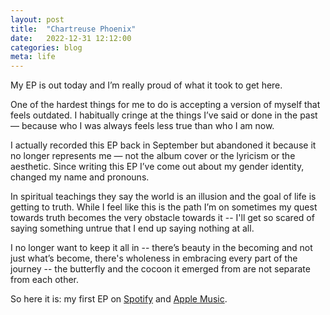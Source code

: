 ```yaml
---
layout: post
title:  "Chartreuse Phoenix"
date:   2022-12-31 12:12:00
categories: blog
meta: life
---
```


My EP is out today and I’m really proud of what it took to get here.

One of the hardest things for me to do is accepting a version of myself that feels outdated. I habitually cringe at the things I’ve said or done in the past — because who I was always feels less true than who I am now.

I actually recorded this EP back in September but abandoned it because it no longer represents me — not the album cover or the lyricism or the aesthetic. Since writing this EP I’ve come out about my gender identity, changed my name and pronouns.

In spiritual teachings they say the world is an illusion and the goal of life is getting to truth. While I feel like this is the path I’m on sometimes my quest towards truth becomes the very obstacle towards it -- I'll get so scared of saying something untrue that I end up saying nothing at all.

I no longer want to keep it all in -- there’s beauty in the becoming and not just what’s become, there's wholeness in embracing every part of the journey -- the butterfly and the cocoon it emerged from are not separate from each other.

So here it is: my first EP on [Spotify](https://open.spotify.com/album/2p9qv4jN1kTiUrUNse9inb?si=KENUTmwoTo-xI4rRUKmHKw) and [Apple Music](https://music.apple.com/us/album/chartreuse-phoenix-single/1661683512).
